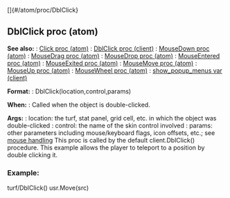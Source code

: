 []{#/atom/proc/DblClick}
## DblClick proc (atom)
**See also:**
:   [Click proc (atom)](#/atom/proc/Click)
:   [DblClick proc (client)](#/client/proc/DblClick)
:   [MouseDown proc (atom)](#/atom/proc/MouseDown)
:   [MouseDrag proc (atom)](#/atom/proc/MouseDrag)
:   [MouseDrop proc (atom)](#/atom/proc/MouseDrop)
:   [MouseEntered proc (atom)](#/atom/proc/MouseEntered)
:   [MouseExited proc (atom)](#/atom/proc/MouseExited)
:   [MouseMove proc (atom)](#/atom/proc/MouseMove)
:   [MouseUp proc (atom)](#/atom/proc/MouseUp)
:   [MouseWheel proc (atom)](#/atom/proc/MouseWheel)
:   [show_popup_menus var (client)](#/client/var/show_popup_menus)
<!-- -->
**Format:**
:   DblClick(location,control,params)
<!-- -->
**When:**
:   Called when the object is double-clicked.
<!-- -->
**Args:**
:   location: the turf, stat panel, grid cell, etc. in which the object
    was double-clicked
:   control: the name of the skin control involved
:   params: other parameters including mouse/keyboard flags, icon
    offsets, etc.; see [mouse handling](#/DM/mouse)
This proc is called by the default client.DblClick() procedure.
This example allows the player to teleport to a position by double
clicking it.
### Example:
turf/DblClick() usr.Move(src)